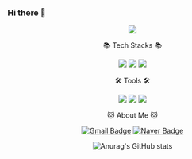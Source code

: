 
### Hi there 👋
<div align="center">

<img src="https://capsule-render.vercel.app/api?type=wave&color=auto&height=300&section=header&text=DongYub%20Kang&fontSize=90" />

📚 Tech Stacks 📚
<p>
     <img src="https://img.shields.io/badge/Python-3766AB?style=flat-square&logo=Python&logoColor=white"/>
     <img src="https://img.shields.io/badge/MySQL-4479A1?style=flat-square&logo=MySQL&logoColor=white"/>
     <img src="https://img.shields.io/badge/C/C++-339933?style=flat-square&logo=C&logoColor=white"/>
</p>
     

🛠️ Tools 🛠️
<p>
     <img src="https://img.shields.io/badge/Anaconda-44A833?style=flat-square&logo=Python&logoColor=white"/>
     <img src="https://img.shields.io/badge/GitHub-181717?style=flat-square&logo=Python&logoColor=white"/>
     <img src="https://img.shields.io/badge/Visual Studio Code-007ACC?style=flat-square&logo=Python&logoColor=white"/>
</p>
     
🐱 About Me 🐱

[![Gmail Badge](https://img.shields.io/badge/Gmail-EA4335?style=flat-square&logo=Gmail&logoColor=white)](mailto:rkdehdduq12@gmail.com)
[![Naver Badge](https://img.shields.io/badge/Naver-EA4335?style=flat-square&logo=Naver&logoColor=white)](mailto:rkdehdduq12@naver.com)
     
     
![Anurag's GitHub stats](https://github-readme-stats.vercel.app/api?username=kdy1493&show_icons=true&theme=radical)
